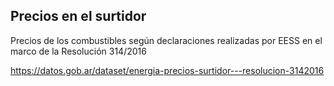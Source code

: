 ## Precios en el surtidor

Precios de los combustibles según declaraciones realizadas por EESS en el marco de la Resolución 314/2016

https://datos.gob.ar/dataset/energia-precios-surtidor---resolucion-3142016 
